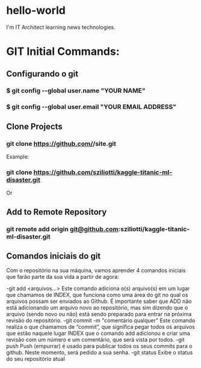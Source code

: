 # hello-world

I'm IT Architect learning news technologies.


GIT Initial Commands:
=======================

## **Configurando o git**
### $ git config --global user.name "YOUR NAME"
### $ git config --global user.email "YOUR EMAIL ADDRESS"



## **Clone Projects**
### git clone https://github.com/<username>/site.git

Example: 
### git clone https://github.com/sziliotti/kaggle-titanic-ml-disaster.git

Or
## **Add to Remote Repository**
### git remote add origin git@github.com:sziliotti/kaggle-titanic-ml-disaster.git



## **Comandos iniciais do git**
Com o repositório na sua máquina, vamos aprender 4 comandos iniciais que farão parte da sua vida a partir de agora:

-git add <arquivos...> Este comando adiciona o(s) arquivo(s) em um lugar que chamamos de INDEX, que funciona como uma área do git no qual os arquivos possam ser enviados ao Github. É importante saber que ADD não está adicionando um arquivo novo ao repositório, mas sim dizendo que o arquivo (sendo novo ou não) está sendo preparado para entrar na próxima revisão do repositório.
-git commit -m "comentário qualquer" Este comando realiza o que chamamos de “commit”, que significa pegar todos os arquivos que estão naquele lugar INDEX que o comando add adicionou e criar uma revisão com um número e um comentário, que será vista por todos.
-git push Push (empurrar) é usado para publicar todos os seus commits para o github. Neste momento, será pedido a sua senha.
-git status Exibe o status do seu repositório atual
